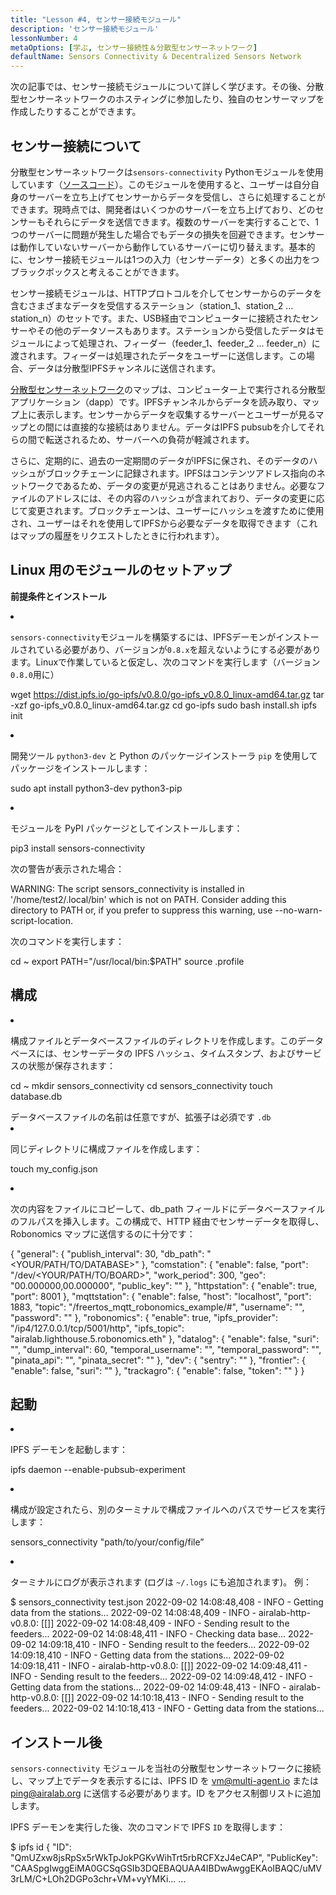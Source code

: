 ```yaml
---
title: "Lesson #4, センサー接続モジュール"
description: 'センサー接続モジュール'
lessonNumber: 4
metaOptions: [学ぶ, センサー接続性＆分散型センサーネットワーク]
defaultName: Sensors Connectivity & Decentralized Sensors Network
---
```


次の記事では、センサー接続モジュールについて詳しく学びます。その後、分散型センサーネットワークのホスティングに参加したり、独自のセンサーマップを作成したりすることができます。

## センサー接続について

分散型センサーネットワークは`sensors-connectivity` Pythonモジュールを使用しています（[ソースコード](https://github.com/airalab/sensors-connectivity)）。このモジュールを使用すると、ユーザーは自分自身のサーバーを立ち上げてセンサーからデータを受信し、さらに処理することができます。現時点では、開発者はいくつかのサーバーを立ち上げており、どのセンサーもそれらにデータを送信できます。複数のサーバーを実行することで、1つのサーバーに問題が発生した場合でもデータの損失を回避できます。センサーは動作していないサーバーから動作しているサーバーに切り替えます。基本的に、センサー接続モジュールは1つの入力（センサーデータ）と多くの出力をつブラックボックスと考えることができます。

<LessonImages  figure figureCaption="Module architecture" src="sensors-connectivity-course/lesson-4-1.png" alt="Module architecture"/>

センサー接続モジュールは、HTTPプロトコルを介してセンサーからのデータを含むさまざまなデータを受信するステーション（station_1、station_2 ... station_n）のセットです。また、USB経由でコンピューターに接続されたセンサーやその他のデータソースもあります。ステーションから受信したデータはモジュールによって処理され、フィーダー（feeder_1、feeder_2 ... feeder_n）に渡されます。フィーダーは処理されたデータをユーザーに送信します。この場合、データは分散型IPFSチャンネルに送信されます。 

[分散型センサーネットワーク](https://sensors.robonomics.network/#/)のマップは、コンピューター上で実行される分散型アプリケーション（dapp）です。IPFSチャンネルからデータを読み取り、マップ上に表示します。センサーからデータを収集するサーバーとユーザーが見るマップとの間には直接的な接続はありません。データはIPFS pubsubを介してそれらの間で転送されるため、サーバーへの負荷が軽減されます。 

さらに、定期的に、過去の一定期間のデータがIPFSに保され、そのデータのハッシュがブロックチェーンに記録されます。IPFSはコンテンツアドレス指向のネットワークであるため、データの変更が見逃されることはありません。必要なファイルのアドレスには、その内容のハッシュが含まれており、データの変更に応じて変更されます。ブロックチェーンは、ユーザーにハッシュを渡すために使用され、ユーザーはそれを使用してIPFSから必要なデータを取得できます（これはマップの履歴をリクエストしたときに行われます）。

## Linux 用のモジュールのセットアップ

**前提条件とインストール**

<List type="numbers">

<li>

`sensors-connectivity`モジュールを構築するには、IPFSデーモンがインストールされている必要があり、バージョンが`0.8.x`を超えないようにする必要があります。Linuxで作業していると仮定し、次のコマンドを実行します（バージョン`0.8.0`用に）

<LessonCodeWrapper codeClass="big-code" language="bash">wget https://dist.ipfs.io/go-ipfs/v0.8.0/go-ipfs_v0.8.0_linux-amd64.tar.gz
tar -xzf go-ipfs_v0.8.0_linux-amd64.tar.gz
cd go-ipfs
sudo bash install.sh
ipfs init</LessonCodeWrapper>

</li>


<li>

開発ツール `python3-dev` と Python のパッケージインストーラ `pip` を使用してパッケージをインストールします：

<LessonCodeWrapper codeClass="long-code" language="bash">sudo apt install python3-dev python3-pip</LessonCodeWrapper>

</li>


<li>

モジュールを PyPI パッケージとしてインストールします：

<LessonCodeWrapper codeClass="long-code" language="bash">pip3 install sensors-connectivity</LessonCodeWrapper>

次の警告が表示された場合： 

<LessonCodeWrapper codeClass="big-code" language="bash">WARNING: The script sensors_connectivity is installed in '/home/test2/.local/bin' which is not on PATH.
Consider adding this directory to PATH or, if you prefer to suppress this warning, use --no-warn-script-location.</LessonCodeWrapper>

次のコマンドを実行します：

<LessonCodeWrapper  language="bash">cd ~
export PATH="/usr/local/bin:$PATH"
source .profile</LessonCodeWrapper>

</li>

</List>

## 構成

<List type="numbers">

<li>

構成ファイルとデータベースファイルのディレクトリを作成します。このデータベースには、センサーデータの IPFS ハッシュ、タイムスタンプ、およびサービスの状態が保存されます：

<LessonCodeWrapper language="bash">cd ~
mkdir sensors_connectivity
cd sensors_connectivity
touch database.db</LessonCodeWrapper>

<RoboAcademyNote type="okay" title="INFO">
データベースファイルの名前は任意ですが、拡張子は必須です <code>.db</code>
</RoboAcademyNote>

</li>


<li>

同じディレクトリに構成ファイルを作成します：

<LessonCodeWrapper language="bash">touch my_config.json</LessonCodeWrapper>

</li>


<li>

次の内容をファイルにコピーして、db_path フィールドにデータベースファイルのフルパスを挿入します。この構成で、HTTP 経由でセンサーデータを取得し、Robonomics マップに送信するのに十分です：

<LessonCodeWrapper codeClass="big-code" language="json">{
   "general": {
      "publish_interval": 30,
      "db_path": "<YOUR/PATH/TO/DATABASE>"
   },
   "comstation": {
      "enable": false,
      "port": "/dev/<YOUR/PATH/TO/BOARD>",
      "work_period": 300,
      "geo": "00.000000,00.000000",
      "public_key": ""
   },
   "httpstation": {
      "enable": true,
      "port": 8001
   },
   "mqttstation": {
      "enable": false,
      "host": "localhost",
      "port": 1883,
      "topic": "/freertos_mqtt_robonomics_example/#",
      "username": "",
      "password": ""
   },
   "robonomics": {
      "enable": true,
      "ipfs_provider": "/ip4/127.0.0.1/tcp/5001/http",
      "ipfs_topic": "airalab.lighthouse.5.robonomics.eth"
   },
   "datalog": {
      "enable": false,
      "suri": "",
      "dump_interval": 60,
      "temporal_username": "",
      "temporal_password": "",
      "pinata_api": "",
      "pinata_secret": ""
   },
   "dev": {
      "sentry": ""
   },
   "frontier": {
      "enable": false,
      "suri": ""
   },
   "trackagro": {
      "enable": false,
      "token": ""
   }
}</LessonCodeWrapper>

</li>

</List>

## 起動


<List type="numbers">

<li>

IPFS デーモンを起動します：

<LessonCodeWrapper codeCLass="big-code" language="bash">ipfs daemon --enable-pubsub-experiment</LessonCodeWrapper>

</li>


<li>

構成が設定されたら、別のターミナルで構成ファイルへのパスでサービスを実行します：

<LessonCodeWrapper language="bash">sensors_connectivity "path/to/your/config/file”</LessonCodeWrapper>

</li>


<li>

ターミナルにログが表示されます (ログは `~/.logs` にも追加されます)。 例：

<LessonCodeWrapper codeClass="big-code" language="bash">$ sensors_connectivity test.json
2022-09-02 14:08:48,408 - INFO - Getting data from the stations...
2022-09-02 14:08:48,409 - INFO - airalab-http-v0.8.0: [[]]
2022-09-02 14:08:48,409 - INFO - Sending result to the feeders...
2022-09-02 14:08:48,411 - INFO - Checking data base...
2022-09-02 14:09:18,410 - INFO - Sending result to the feeders...
2022-09-02 14:09:18,410 - INFO - Getting data from the stations...
2022-09-02 14:09:18,411 - INFO - airalab-http-v0.8.0: [[]]
2022-09-02 14:09:48,411 - INFO - Sending result to the feeders...
2022-09-02 14:09:48,412 - INFO - Getting data from the stations...
2022-09-02 14:09:48,413 - INFO - airalab-http-v0.8.0: [[]]
2022-09-02 14:10:18,413 - INFO - Sending result to the feeders...
2022-09-02 14:10:18,413 - INFO - Getting data from the stations...</LessonCodeWrapper>

</li>

</List>

## インストール後

`sensors-connectivity` モジュールを当社の分散型センサーネットワークに接続し、マップ上でデータを表示するには、IPFS ID を [vm@multi-agent.io](mailto:vm@multi-agent.io) または [ping@airalab.org](mailto:ping@airalab.org) に送信する必要があります。ID をアクセス制御リストに追加します。

IPFS デーモンを実行した後、次のコマンドで IPFS `ID` を取得します：

<LessonCodeWrapper codeClass="big-code" language="bash">$ ipfs id
{
	"ID": "QmUZxw8jsRpSx5rWkTpJokPGKvWihTrt5rbRCFXzJ4eCAP",
	"PublicKey": "CAASpgIwggEiMA0GCSqGSIb3DQEBAQUAA4IBDwAwggEKAoIBAQC/uMV3rLM/C+LOh2DGPo3chr+VM+vyYMKi...
    ...</LessonCodeWrapper>